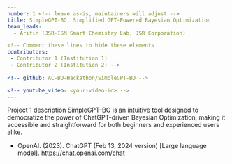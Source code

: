 ```yaml
---
number: 1 <!-- leave as-is, maintainers will adjust -->
title: SimpleGPT-BO, Simplified GPT-Powered Bayesian Optimization
team_leads:
  - Arifin (JSR-ISM Smart Chemistry Lab, JSR Corporation)

<!-- Comment these lines to hide these elements
contributors:
 - Contributor 1 (Institution 1)
 - Contributor 2 (Institution 2) -->
 
<!-- github: AC-BO-Hackathon/SimpleGPT-BO -->

<!-- youtube_video: <your-video-id> -->
---
```


Project 1 description
SimpleGPT-BO is an intuitive tool designed to democratize the power of ChatGPT-driven Bayesian Optimization, making it accessible and straightforward for both beginners and experienced users alike.
- OpenAI. (2023). ChatGPT (Feb 13, 2024 version) [Large language model]. https://chat.openai.com/chat
